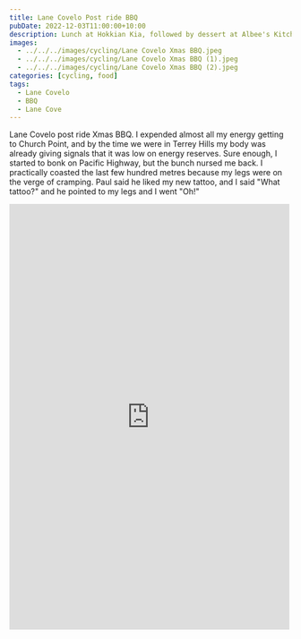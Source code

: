 ```yaml
---
title: Lane Covelo Post ride BBQ
pubDate: 2022-12-03T11:00:00+10:00
description: Lunch at Hokkian Kia, followed by dessert at Albee's Kitchen
images:
  - ../../../images/cycling/Lane Covelo Xmas BBQ.jpeg
  - ../../../images/cycling/Lane Covelo Xmas BBQ (1).jpeg
  - ../../../images/cycling/Lane Covelo Xmas BBQ (2).jpeg
categories: [cycling, food]
tags:
  - Lane Covelo
  - BBQ
  - Lane Cove
---
```


Lane Covelo post ride Xmas BBQ. I expended almost all my energy getting to Church Point, and by the time we were in Terrey Hills my body was already giving signals that it was low on energy reserves. Sure enough, I started to bonk on Pacific Highway, but the bunch nursed me back. I practically coasted the last few hundred metres because my legs were on the verge of cramping. Paul said he liked my new tattoo, and I said "What tattoo?" and he pointed to my legs and I went "Oh!"

<iframe src="https://www.facebook.com/plugins/post.php?href=https%3A%2F%2Fwww.facebook.com%2Fchris1.tham%2Fposts%2Fpfbid0t5YTTj4x3zjvvieEwpf1QBrkKsPjZEJDi269MNBbSVqkh4HRV73gGENfMLmtKhH3l&show_text=true&width=500" width="500" height="761" style="border:none;overflow:hidden" scrolling="no" frameborder="0" allowfullscreen="true" allow="autoplay; clipboard-write; encrypted-media; picture-in-picture; web-share"></iframe>
